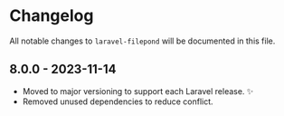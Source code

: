 # Changelog

All notable changes to `laravel-filepond` will be documented in this file.

## 8.0.0 - 2023-11-14

- Moved to major versioning to support each Laravel release. ✨
- Removed unused dependencies to reduce conflict.
